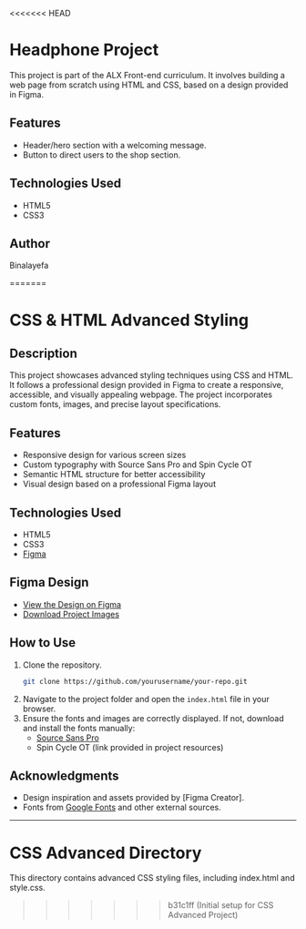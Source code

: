 <<<<<<< HEAD
# Headphone Project

This project is part of the ALX Front-end curriculum. It involves building a web page from scratch using HTML and CSS, based on a design provided in Figma.

## Features
- Header/hero section with a welcoming message.
- Button to direct users to the shop section.

## Technologies Used
- HTML5
- CSS3

## Author
Binalayefa

=======
# CSS & HTML Advanced Styling

## Description
This project showcases advanced styling techniques using CSS and HTML. It follows a professional design provided in Figma to create a responsive, accessible, and visually appealing webpage. The project incorporates custom fonts, images, and precise layout specifications.

## Features
- Responsive design for various screen sizes
- Custom typography with Source Sans Pro and Spin Cycle OT
- Semantic HTML structure for better accessibility
- Visual design based on a professional Figma layout

## Technologies Used
- HTML5
- CSS3
- [Figma](https://www.figma.com)

## Figma Design
- [View the Design on Figma](#)  
- [Download Project Images](#)

## How to Use
1. Clone the repository.
   ```bash
   git clone https://github.com/yourusername/your-repo.git
   ```
2. Navigate to the project folder and open the `index.html` file in your browser.
3. Ensure the fonts and images are correctly displayed. If not, download and install the fonts manually:
   - [Source Sans Pro](https://fonts.google.com/specimen/Source+Sans+Pro)
   - Spin Cycle OT (link provided in project resources)

## Acknowledgments
- Design inspiration and assets provided by [Figma Creator].
- Fonts from [Google Fonts](https://fonts.google.com) and other external sources.

---
# CSS Advanced Directory
This directory contains advanced CSS styling files, including index.html and style.css.
>>>>>>> b31c1ff (Initial setup for CSS Advanced Project)
